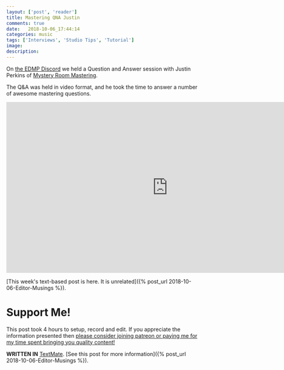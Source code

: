 ```yaml
---
layout: ['post', 'reader']
title: Mastering QNA Justin
comments: true
date:   2018-10-06_17:44:14 
categories: music
tags: ['Interviews', 'Studio Tips', 'Tutorial']
image:
description:
---
```


On [the EDMP Discord](http://discorg.gg/edmp) we held a Question and Answer session with Justin Perkins of [Mystery Room Mastering](https://www.mysteryroommastering.com).

The Q&A was held in video format, and he took the time to answer a number of awesome mastering questions.

<iframe width="850" height="450" src="https://www.youtube.com/embed/t0ft9BC7VJw" frameborder="0" allow="autoplay; encrypted-media" allowfullscreen></iframe>

[This week's text-based post is here. It is unrelated]({% post_url 2018-10-06-Editor-Musings %}).


<!--more-->



# Support Me!

This post took 4 hours to setup, record and edit. If you appreciate the information presented then <a href="/DonateNow/">please consider joining patreon or paying me for my time spent bringing you quality content!</a>






**WRITTEN IN** [TextMate](https://macromates.com). [See this post for more information]({% post_url 2018-10-06-Editor-Musings %}).